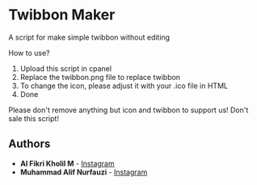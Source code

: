 # Twibbon Maker
A script for make simple twibbon without editing

How to use?
1. Upload this script in cpanel
2. Replace the twibbon.png file to replace twibbon
3. To change the icon, please adjust it with your .ico file in HTML
4. Done

Please don't remove anything but icon and twibbon to support us!
Don't sale this script!

## Authors
* **Al Fikri Kholil M**  - [Instagram](https://instagram.com/yaelahfik)
* **Muhammad Alif Nurfauzi** - [Instagram](https://instagram.com/aliffauzi34)
